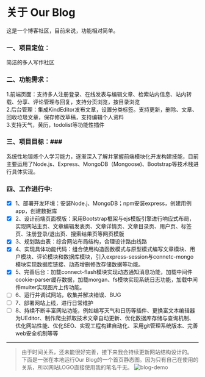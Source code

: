 # 关于 Our Blog #
这是一个博客社区，目前来说，功能相对简单。
### 一、项目定位： ###
简洁的多人写作社区
### 二、功能需求： ###
1.前端页面：支持多人注册登录、在线发表与编辑文章、检索站内信息、站内转载、分享、评论管理与回复，支持分页浏览，按目录浏览    
2.后台管理：集成KindEditor发布文章，设置分类标签。支持更新，删除、文章、回收垃圾文章，保存修改草稿，支持编辑个人资料    
3.支持天气，黄历，todolist等功能性插件    
### 三、项目目标：###
系统性地锻炼个人学习能力，逐渐深入了解并掌握前端模块化开发构建技能，目前主要运用了Node.js、Express、MongoDB（Mongoose)、Bootstrap等技术栈进行具体实现。
### 四、工作进行中: ###
- [x] 1、部署开发环境：安装Node.j、MongoDB；npm安装express，创建用例app，创建数据库
- [x] 2、设计前端页面模版：采用Bootstrap框架与ejs模版引擎进行响应式布局，实现网站主页、文章编辑发表页、文章详情页、文章目录页、用户页、标签页、注册登录/退出页、搜索结果页等网页模版
- [x] 3、规划路由表：综合网站布局结构，合理设计路由线路
- [x] 4、实现具体功能代码：组合使用构造函数模式与原型模式编写文章模块、用户模块、评论模块和数据库模块，引入express-session与connetc-mongo模块实现数据库链接、动态增删修改存储数据等功能。
- [x] 5、完善后台：加载connect-flash模块实现动态通知消息功能，加载中间件cookie-parser缓存数据，加载morgan、fs模块实现系统日志功能，加载中间件multer实现图片上传功能。
- [ ] 6、运行并调试网站，收集并解决错误、BUG    
- [ ] 7、部署网站上线，进行日常维护    
- [ ] 8、持续不断丰富网站功能，例如编写天气和日历等插件、更换富文本编辑器为UEditor、制作爬虫抓取技术文章自动更新、优化数据库存储与查询机制、优化网站性能、优化SEO、实现工程构建自动化、采用git管理系统版本、完善web安全机制等等    
------
> 由于时间关系，还未能很好完善，接下来我会持续更新网站结构设计的。
下面是一张在本地运行Our Blog的一个首页静态图。因为只有自己在使用的关系，所以网站LOGO直接使用我的笔名千无。
![blog-demo](http://ojpkqcfpq.bkt.clouddn.com/Our%20Blog.png)